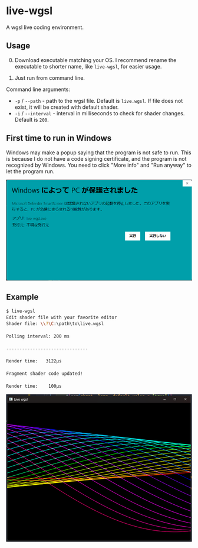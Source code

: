 # live-wgsl

A wgsl live coding environment.

## Usage

0. Download executable matching your OS. I recommend rename the executable to shorter name, like `live-wgsl`, for easier usage.

1. Just run from command line.

Command line arguments:

- `-p` / `--path` - path to the wgsl file. Default is `live.wgsl`.
  If file does not exist, it will be created with default shader.
- `-i` / `--interval` - interval in milliseconds to check for shader changes. Default is `200`.

## First time to run in Windows

Windows may make a popup saying that the program is not safe to run.
This is because I do not have a code signing certificate, and the program is not recognized by Windows.
You need to click "More info" and "Run anyway" to let the program run.

![windows alert](docs/windows_alert.png)

## Example

```bash
$ live-wgsl
Edit shader file with your favorite editor
Shader file: \\?\C:\path\to\live.wgsl

Polling interval: 200 ms

-------------------------------

Render time:   3122μs

Fragment shader code updated!

Render time:    100μs
```

![default image](docs/default_screen_shot.png)
